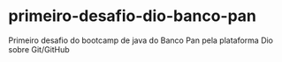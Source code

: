 # primeiro-desafio-dio-banco-pan
Primeiro desafio do bootcamp de java do Banco Pan pela plataforma Dio sobre Git/GitHub
